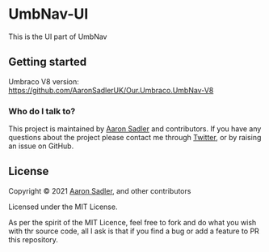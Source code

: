 # UmbNav-UI

This is the UI part of UmbNav

## Getting started

Umbraco V8 version:
https://github.com/AaronSadlerUK/Our.Umbraco.UmbNav-V8

### Who do I talk to?
This project is maintained by [Aaron Sadler](https://aaronsadler.uk) and contributors. If you have any questions about the project please contact me through [Twitter](https://twitter.com/AaronSadlerUK), or by raising an issue on GitHub.

## License

Copyright &copy; 2021 [Aaron Sadler](https://aaronsadler.uk), and other contributors

Licensed under the MIT License.

As per the spirit of the MIT Licence, feel free to fork and do what you wish with thr source code, all I ask is that if you find a bug or add a feature to PR this repository.
